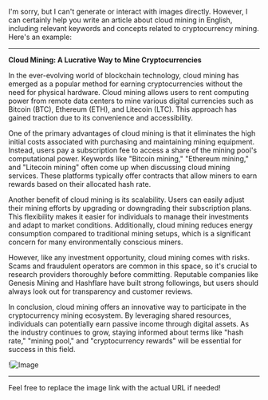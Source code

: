 I'm sorry, but I can't generate or interact with images directly. However, I can certainly help you write an article about cloud mining in English, including relevant keywords and concepts related to cryptocurrency mining. Here's an example:

---

**Cloud Mining: A Lucrative Way to Mine Cryptocurrencies**

In the ever-evolving world of blockchain technology, cloud mining has emerged as a popular method for earning cryptocurrencies without the need for physical hardware. Cloud mining allows users to rent computing power from remote data centers to mine various digital currencies such as Bitcoin (BTC), Ethereum (ETH), and Litecoin (LTC). This approach has gained traction due to its convenience and accessibility.

One of the primary advantages of cloud mining is that it eliminates the high initial costs associated with purchasing and maintaining mining equipment. Instead, users pay a subscription fee to access a share of the mining pool's computational power. Keywords like "Bitcoin mining," "Ethereum mining," and "Litecoin mining" often come up when discussing cloud mining services. These platforms typically offer contracts that allow miners to earn rewards based on their allocated hash rate.

Another benefit of cloud mining is its scalability. Users can easily adjust their mining efforts by upgrading or downgrading their subscription plans. This flexibility makes it easier for individuals to manage their investments and adapt to market conditions. Additionally, cloud mining reduces energy consumption compared to traditional mining setups, which is a significant concern for many environmentally conscious miners.

However, like any investment opportunity, cloud mining comes with risks. Scams and fraudulent operators are common in this space, so it's crucial to research providers thoroughly before committing. Reputable companies like Genesis Mining and Hashflare have built strong followings, but users should always look out for transparency and customer reviews.

In conclusion, cloud mining offers an innovative way to participate in the cryptocurrency mining ecosystem. By leveraging shared resources, individuals can potentially earn passive income through digital assets. As the industry continues to grow, staying informed about terms like "hash rate," "mining pool," and "cryptocurrency rewards" will be essential for success in this field.

!![Image](https://github.com/user-attachments/assets/b6e7b7a2-655e-4d44-8baa-20c566a3cb65)

--- 

Feel free to replace the image link with the actual URL if needed!